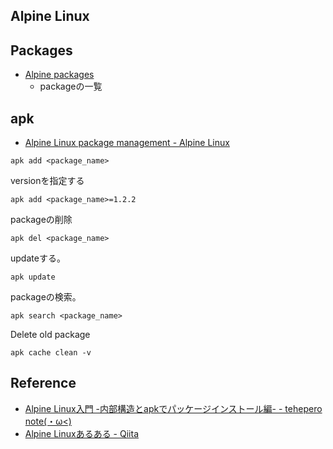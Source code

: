## Alpine Linux

## Packages
* [Alpine packages](https://pkgs.alpinelinux.org/packages)
    * packageの一覧


## apk
* [Alpine Linux package management - Alpine Linux](https://wiki.alpinelinux.org/wiki/Alpine_Linux_package_management)

```
apk add <package_name>
```

versionを指定する

```
apk add <package_name>=1.2.2
```

packageの削除

```
apk del <package_name>
```

updateする。

```
apk update
```

packageの検索。

```
apk search <package_name>
```

Delete old package

```
apk cache clean -v
```


## Reference
* [Alpine Linux入門 -内部構造とapkでパッケージインストール編- - tehepero note(・ω<)](http://blog.stormcat.io/entry/alpine-entry-apk)
* [Alpine Linuxあるある - Qiita](http://qiita.com/MiCHiLU/items/1e80a5325b2746eaf2d4)
